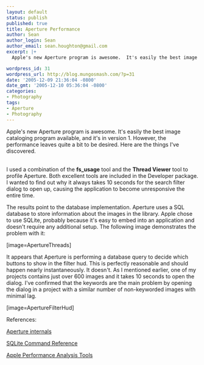 ```yaml
---
layout: default
status: publish
published: true
title: Aperture Performance
author: Sean
author_login: Sean
author_email: sean.houghton@gmail.com
excerpt: |+
  Apple's new Aperture program is awesome.  It's easily the best image cataloging program available, and it's in version 1.  However, the performance leaves quite a bit to be desired.  Here are the things I've discovered.

wordpress_id: 31
wordpress_url: http://blog.mungosmash.com/?p=31
date: '2005-12-09 21:36:04 -0800'
date_gmt: '2005-12-10 05:36:04 -0800'
categories:
- Photography
tags:
- Aperture
- Photography
---
```

Apple's new Aperture program is awesome.  It's easily the best image cataloging program available, and it's in version 1.  However, the performance leaves quite a bit to be desired.  Here are the things I've discovered.

<a id="more"></a><a id="more-31"></a><br />
I  used a combination of the <b>fs_usage</b> tool and the <b>Thread Viewer</b> tool to profile Aperture.  Both excellent tools are included in the Developer package.  I wanted to find out why it always takes 10 seconds for the search filter dialog to open up, causing the application to become unresponsive the entire time.

The results point to the database implementation.  Aperture uses a SQL database to store information about the images in the library.  Apple chose to use SQLite, probably because it's easy to embed into an application and doesn't require any additional setup.  The following image demonstrates the problem with it:

[image=ApertureThreads]

It appears that Aperture is performing a database query to decide which buttons to show in the filter hud.  This is perfectly reasonable and should happen nearly instantaneously.  It doesn't.  As I mentioned earlier, one of my projects contains just over 600 images and it takes 10 seconds to open the dialog.  I've confirmed that the keywords are the main problem by opening the dialog in a project with a similar number of non-keyworded images with minimal lag.

[image=ApertureFilterHud]

References:

<a title="Aperture internals" href="http://www.majid.info/mylos/stories/2005/12/01/apertureInternals.html">Aperture internals</a>

<a title="SQLite syntax" href="http://www.sqlite.org/lang.html">SQLite Command Reference</a>

<a title="Apple Performance Analysis Tools" href="http://developer.apple.com/documentation/Performance/Conceptual/PerformanceOverview/PerformanceTools/chapter_4_section_3.html">Apple Performance Analysis Tools</a>

